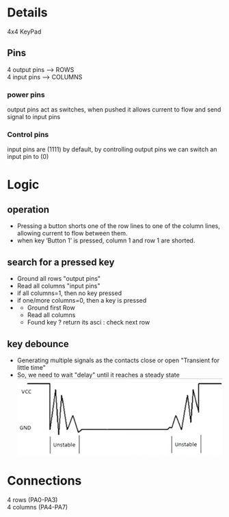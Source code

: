 # Details
4x4 KeyPad
## Pins
4 output pins --> ROWS   
4 input pins --> COLUMNS
### power pins
output pins act as switches, when pushed it allows current to flow and send signal to input pins
### Control pins
input pins are (1111) by default, by controlling output pins we can switch an input pin to (0)

# Logic
## operation
- Pressing a button shorts one of the row lines to one of the column lines, allowing current to flow between them.
- when key ‘Button 1’ is pressed, column 1 and row 1 are shorted.
## search for a pressed key
- Ground all rows "output pins"
- Read all columns "input pins"
- if all columns=1, then no key pressed
- if one/more columns=0, then a key is pressed
-   - Ground first Row
    - Read all columns
    - Found key ? return its asci : check next row 
## key debounce
- Generating multiple signals as the contacts close or open "Transient for little time"
- So, we need to wait "delay" until it reaches a steady state
![Alt text](image.png)


# Connections
4 rows (PA0-PA3)    
4 columns (PA4-PA7)


